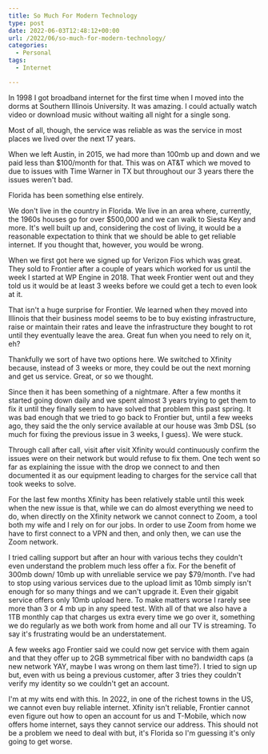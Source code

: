 ```yaml
---
title: So Much For Modern Technology
type: post
date: 2022-06-03T12:48:12+00:00
url: /2022/06/so-much-for-modern-technology/
categories:
  - Personal
tags:
  - Internet

---
```

In 1998 I got broadband internet for the first time when I moved into the dorms at Southern Illinois University. It was amazing. I could actually watch video or download music without waiting all night for a single song.

Most of all, though, the service was reliable as was the service in most places we lived over the next 17 years.

When we left Austin, in 2015, we had more than 100mb up and down and we paid less than $100/month for that. This was on AT&T which we moved to due to issues with Time Warner in TX but throughout our 3 years there the issues weren't bad.

Florida has been something else entirely.

We don't live in the country in Florida. We live in an area where, currently, the 1960s houses go for over $500,000 and we can walk to Siesta Key and more. It's well built up and, considering the cost of living, it would be a reasonable expectation to think that we should be able to get reliable internet. If you thought that, however, you would be wrong.

When we first got here we signed up for Verizon Fios which was great. They sold to Frontier after a couple of years which worked for us until the week I started at WP Engine in 2018. That week Frontier went out and they told us it would be at least 3 weeks before we could get a tech to even look at it.

That isn't a huge surprise for Frontier. We learned when they moved into Illinois that their business model seems to be to buy existing infrastructure, raise or maintain their rates and leave the infrastructure they bought to rot until they eventually leave the area. Great fun when you need to rely on it, eh?

Thankfully we sort of have two options here. We switched to Xfinity because, instead of 3 weeks or more, they could be out the next morning and get us service. Great, or so we thought.

Since then it has been something of a nightmare. After a few months it started going down daily and we spent almost 3 years trying to get them to fix it until they finally seem to have solved that problem this past spring. It was bad enough that we tried to go back to Frontier but, until a few weeks ago, they said the the only service available at our house was 3mb DSL (so much for fixing the previous issue in 3 weeks, I guess). We were stuck.

Through call after call, visit after visit Xfinity would continuously confirm the issues were on their network but would refuse to fix them. One tech went so far as explaining the issue with the drop we connect to and then documented it as our equipment leading to charges for the service call that took weeks to solve.

For the last few months Xfinity has been relatively stable until this week when the new issue is that, while we can do almost everything we need to do, when directly on the Xfinity network we cannot connect to Zoom, a tool both my wife and I rely on for our jobs. In order to use Zoom from home we have to first connect to a VPN and then, and only then, we can use the Zoom network.

I tried calling support but after an hour with various techs they couldn't even understand the problem much less offer a fix. For the benefit of 300mb down/ 10mb up with unreliable service we pay $79/month. I've had to stop using various services due to the upload limit as 10mb simply isn't enough for so many things and we can't upgrade it. Even their gigabit service offers only 10mb upload here. To make matters worse I rarely see more than 3 or 4 mb up in any speed test. With all of that we also have a 1TB monthly cap that charges us extra every time we go over it, something we do regularly as we both work from home and all our TV is streaming. To say it's frustrating would be an understatement.

A few weeks ago Frontier said we could now get service with them again and that they offer up to 2GB symmetrical fiber with no bandwidth caps (a new network YAY, maybe I was wrong on them last time?). I tried to sign up but, even with us being a previous customer, after 3 tries they couldn't verify my identity so we couldn't get an account.

I'm at my wits end with this. In 2022, in one of the richest towns in the US, we cannot even buy reliable internet. Xfinity isn't reliable, Frontier cannot even figure out how to open an account for us and T-Mobile, which now offers home internet, says they cannot service our address. This should not be a problem we need to deal with but, it's Florida so I'm guessing it's only going to get worse.
